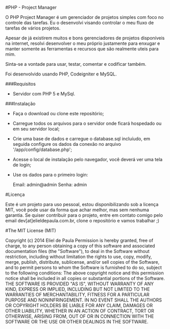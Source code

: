 #PHP - Project Manager

O PHP Project Manager é um gerenciador de projetos simples com foco no controle das tarefas. Eu o desenvolvi visando controlar o meu fluxo de tarefas de vários projetos.

Apesar de já existirem muitos e bons gerenciadores de projetos disponíveis na internet, resolvi desenvolver o meu próprio justamente para enxugar e manter somente as ferramentas e recursos que são realmente uteis para mim.

Sinta-se a vontade para usar, testar, comentar e codificar também.

Foi desenvolvido usando PHP, Codeigniter e MySQL.

###Requisitos

- Servidor com PHP 5 e MySql.

###Instalação

- Faça o download ou clone este repositório;
- Carregue todos os arquivos para o servidor onde ficará hospedado ou em seu servidor local;
- Crie uma base de dados e carregue o database.sql incluíudo, em seguida configure os dados da conexão no arquivo '/app/config/database.php';
- Acesse o local de instalação pelo navegador, você deverá ver uma tela de login;
- Use os dados para o primeiro login:

  Email: admin@admin
  Senha: admin

#Licença

Este é um projeto para uso pessoal, estou disponibilizando sob a licença MIT, você pode usar da forma que achar melhor, mas sem nenhuma garantia. Se quiser contribuir para o projeto, entre em contato comigo pelo email dev[at]elieldepaula.com.br, clone o repositório e vamos trabalhar ;)

#The MIT License (MIT)

Copyright (c) 2014 Eliel de Paula
Permission is hereby granted, free of charge, to any person obtaining a copy
of this software and associated documentation files (the "Software"), to deal
in the Software without restriction, including without limitation the rights
to use, copy, modify, merge, publish, distribute, sublicense, and/or sell
copies of the Software, and to permit persons to whom the Software is
furnished to do so, subject to the following conditions:
The above copyright notice and this permission notice shall be included in all
copies or substantial portions of the Software.
THE SOFTWARE IS PROVIDED "AS IS", WITHOUT WARRANTY OF ANY KIND, EXPRESS OR
IMPLIED, INCLUDING BUT NOT LIMITED TO THE WARRANTIES OF MERCHANTABILITY,
FITNESS FOR A PARTICULAR PURPOSE AND NONINFRINGEMENT. IN NO EVENT SHALL THE
AUTHORS OR COPYRIGHT HOLDERS BE LIABLE FOR ANY CLAIM, DAMAGES OR OTHER
LIABILITY, WHETHER IN AN ACTION OF CONTRACT, TORT OR OTHERWISE, ARISING FROM,
OUT OF OR IN CONNECTION WITH THE SOFTWARE OR THE USE OR OTHER DEALINGS IN THE
SOFTWARE.